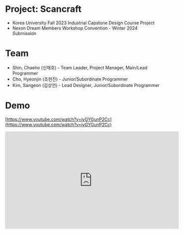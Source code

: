 # Project: Scancraft
* Korea University Fall 2023 Industrial Capstone Design Course Project
* Nexon Dream Members Workshop Convention - Winter 2024 Submission

# Team
* Shin, Chaeho (신채호) - Team Leader, Project Manager, Main/Lead Programmer
* Cho, Hyeonjin (조현진) - Junior/Subordinate Programmer
* Kim, Sangeon (김상언) - Lead Designer, Junior/Subordinate Programmer

# Demo
[https://www.youtube.com/watch?v=iyGYGunP2Cc](https://www.youtube.com/watch?v=iyGYGunP2Cc)
<iframe width="560" height="315" src="https://www.youtube.com/embed/iyGYGunP2Cc?si=sLUo3AWVd6n1SBwH" title="YouTube video player" frameborder="0" allow="accelerometer; autoplay; clipboard-write; encrypted-media; gyroscope; picture-in-picture; web-share" referrerpolicy="strict-origin-when-cross-origin" allowfullscreen></iframe>
